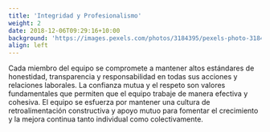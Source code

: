 ```yaml
---
title: 'Integridad y Profesionalismo'
weight: 2
date: 2018-12-06T09:29:16+10:00
background: 'https://images.pexels.com/photos/3184395/pexels-photo-3184395.jpeg?auto=compress&cs=tinysrgb&w=1260&h=750&dpr=1'
align: left
---
```


Cada miembro del equipo se compromete a mantener altos estándares de honestidad, transparencia y responsabilidad en todas sus acciones y relaciones laborales. La confianza mutua y el respeto son valores fundamentales que permiten que el equipo trabaje de manera efectiva y cohesiva. El equipo se esfuerza por mantener una cultura de retroalimentación constructiva y apoyo mutuo para fomentar el crecimiento y la mejora continua tanto individual como colectivamente.
